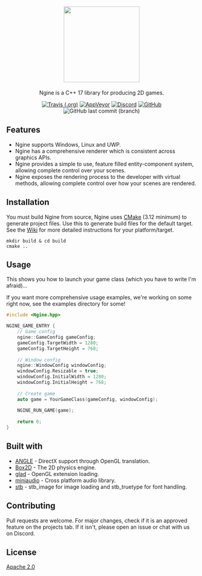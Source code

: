 <h1 align="center"><a href="https://github.com/NerdThings/Ngine"><img src="https://directus.nerdthings.dev/uploads/nerdthings/originals/62f51205-2704-4c0e-be5e-071fb4f4ac67.svg" height="200px"/></a></h1>

<p align="center">
Ngine is a C++ 17 library for producing 2D games.
</p>

<p align="center">
    <a href="https://travis-ci.org/NerdThings/Ngine"><img alt="Travis (.org)" src="https://img.shields.io/travis/NerdThings/Ngine?label=Linux%20%28master%29&logo=travis&style=for-the-badge"></a>
    <a href="https://ci.appveyor.com/project/Rover656/ngine/branch/master"><img alt="AppVeyor" src="https://img.shields.io/appveyor/build/Rover656/ngine/master?label=Windows%20%28master%29&logo=appveyor&style=for-the-badge"></a>
    <a href="https://discord.nerdthings.dev"><img alt="Discord" src="https://img.shields.io/discord/452810843852374016?label=Discord&logo=discord&style=for-the-badge"></a>
    <a href="https://choosealicense.com/licenses/apache-2.0/"><img alt="GitHub" src="https://img.shields.io/github/license/NerdThings/Ngine?logo=apache&style=for-the-badge"></a>
    <img alt="GitHub last commit (branch)" src="https://img.shields.io/github/last-commit/NerdThings/Ngine/develop?label=Last%20Commit%20%28develop%29&logo=github&style=for-the-badge">
</p>

## Features

- Ngine supports Windows, Linux and UWP.
- Ngine has a comprehensive renderer which is consistent across graphics APIs.
- Ngine provides a simple to use, feature filled entity-component system, allowing complete control over your scenes.
- Ngine exposes the rendering process to the developer with virtual methods, allowing complete control over how your scenes are rendered.

## Installation

You must build Ngine from source, Ngine uses [CMake](https://cmake.org/download/) (3.12 minimum) to generate project files. Use this to generate build files for the default target. See the [Wiki](https://github.com/NerdThings/Ngine/wiki/) for more detailed instructions for your platform/target.

```
mkdir build & cd build
cmake ..
```

## Usage

This shows you how to launch your game class (which you have to write I'm afraid)...

If you want more comprehensive usage examples, we're working on some right now, see the examples directory for some!

```c++
#include <Ngine.hpp>

NGINE_GAME_ENTRY {
    // Game config
    ngine::GameConfig gameConfig;
    gameConfig.TargetWidth = 1280;
    gameConfig.TargetHeight = 768;
    
    // Window config
    ngine::WindowConfig windowConfig;
    windowConfig.Resizable = true;
    windowConfig.InitialWidth = 1280;
    windowConfig.InitialHeight = 768;
    
    // Create game
    auto game = YourGameClass(gameConfig, windowConfig);
    
    NGINE_RUN_GAME(game);
    
    return 0;
}
```

## Built with

- [ANGLE](https://chromium.googlesource.com/angle/angle) - DirectX support through OpenGL translation.
- [Box2D](https://github.com/erincatto/box2d) - The 2D physics engine.
- [glad](https://glad.dav1d.de/) - OpenGL extension loading.
- [miniaudio](https://github.com/dr-soft/miniaudio) - Cross platform audio library.
- [stb](https://github.com/nothings/stb) - stb_image for image loading and stb_truetype for font handling.

## Contributing
Pull requests are welcome. For major changes, check if it is an approved feature on the projects tab. If it isn't, please open an issue or chat with us on Discord.

## License
[Apache 2.0](https://choosealicense.com/licenses/apache-2.0/)
